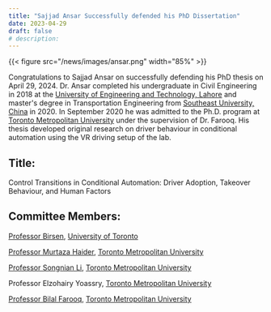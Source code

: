 ```yaml
---
title: "Sajjad Ansar Successfully defended his PhD Dissertation"
date: 2023-04-29
draft: false
# description:
---
```

{{< figure src="/news/images/ansar.png" width="85%" >}}


<!--more-->

Congratulations to Sajjad Ansar on successfully defending his PhD thesis on April 29, 2024. Dr. Ansar completed his undergraduate in Civil Engineering in 2018 at the [University of Engineering and Technology, Lahore](https://www.uet.edu.pk/home/) and master's degree in Transportation Engineering from [Southeast University, China](https://www.seu.edu.cn/english/) in 2020. In September 2020 he was admitted to the Ph.D. program at [Toronto Metropolitan University](https://www.torontomu.ca/) under the supervision of Dr. Farooq. His thesis developed original research on driver behaviour in conditional automation using the VR driving setup of the lab. 


## Title: 

Control Transitions in Conditional Automation: Driver Adoption, Takeover Behaviour, and Human Factors

## Committee Members:
  [Professor Birsen](https://www.mie.utoronto.ca/faculty_staff/donmez/), [University of Toronto](https://www.utoronto.ca)
  
  [Professor Murtaza Haider](https://www.torontomu.ca/tedrogersschool/business-management/majors/real-estate-management/faculty/murtaza-haider/), [Toronto Metropolitan University](https://www.torontomu.ca/)
  
  [Professor Songnian Li](https://www.torontomu.ca/civil/people/faculty/songnian-li/), [Toronto Metropolitan University](https://www.torontomu.ca/)

  Professor Elzohairy Yoassry, [Toronto Metropolitan University](https://www.torontomu.ca/)
  
  [Professor Bilal Farooq](https://www.torontomu.ca/civil/people/faculty/bilal-farooq/), [Toronto Metropolitan University](https://www.torontomu.ca/)

